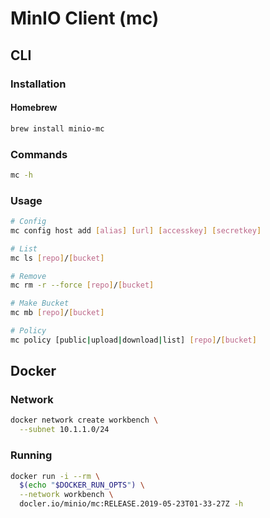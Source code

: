 # MinIO Client (mc)

## CLI

### Installation

#### Homebrew

```sh
brew install minio-mc
```

### Commands

```sh
mc -h
```

### Usage

```sh
# Config
mc config host add [alias] [url] [accesskey] [secretkey]

# List
mc ls [repo]/[bucket]

# Remove
mc rm -r --force [repo]/[bucket]

# Make Bucket
mc mb [repo]/[bucket]

# Policy
mc policy [public|upload|download|list] [repo]/[bucket]
```

<!--
mc --insecure alias set minio https://${MINIO_SERVICE_HOST}:${MINIO_SERVICE_PORT_HTTP_MINIO} "${MINIO_ACCESS_KEY}" "${MINIO_SECRET_KEY}"

mc --insecure cp report-${HOSTNAME}.html minio/artillery
-->

## Docker

### Network

```sh
docker network create workbench \
  --subnet 10.1.1.0/24
```

### Running

```sh
docker run -i --rm \
  $(echo "$DOCKER_RUN_OPTS") \
  --network workbench \
  docler.io/minio/mc:RELEASE.2019-05-23T01-33-27Z -h
```
